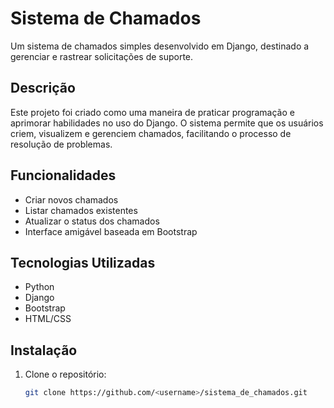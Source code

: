 # Sistema de Chamados

Um sistema de chamados simples desenvolvido em Django, destinado a gerenciar e rastrear solicitações de suporte.

## Descrição

Este projeto foi criado como uma maneira de praticar programação e aprimorar habilidades no uso do Django. O sistema permite que os usuários criem, visualizem e gerenciem chamados, facilitando o processo de resolução de problemas.

## Funcionalidades

- Criar novos chamados
- Listar chamados existentes
- Atualizar o status dos chamados
- Interface amigável baseada em Bootstrap

## Tecnologias Utilizadas

- Python
- Django
- Bootstrap
- HTML/CSS

## Instalação

1. Clone o repositório:
   ```bash
   git clone https://github.com/<username>/sistema_de_chamados.git
